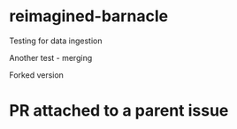 # reimagined-barnacle
Testing for data ingestion




Another test - merging


Forked version


# PR attached to a parent issue
